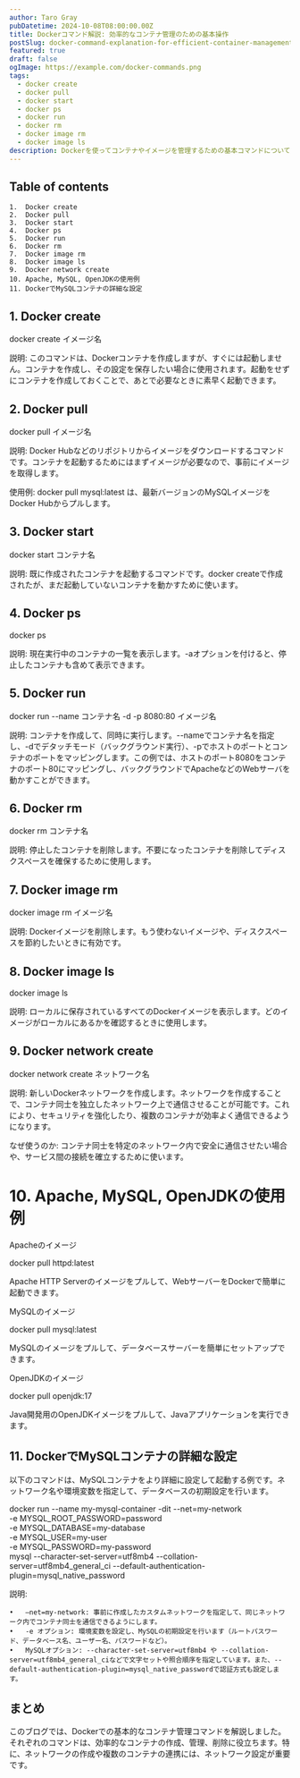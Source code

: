 ```yaml
---
author: Taro Gray
pubDatetime: 2024-10-08T08:00:00.00Z
title: Dockerコマンド解説: 効率的なコンテナ管理のための基本操作
postSlug: docker-command-explanation-for-efficient-container-management
featured: true
draft: false
ogImage: https://example.com/docker-commands.png
tags:
  - docker create
  - docker pull 
  - docker start
  - docker ps
  - docker run
  - docker rm
  - docker image rm
  - docker image ls
description: Dockerを使ってコンテナやイメージを管理するための基本コマンドについて解説します。それぞれのコマンドの使い方と、どういった場面で使うべきかを詳しく紹介します。
---
```


## Table of contents

    1.	Docker create
    2.	Docker pull
    3.	Docker start
    4.	Docker ps
    5.	Docker run
    6.	Docker rm
    7.	Docker image rm
    8.	Docker image ls
    9.	Docker network create
    10.	Apache, MySQL, OpenJDKの使用例
    11.	DockerでMySQLコンテナの詳細な設定

## 1. Docker create

docker create イメージ名

説明: このコマンドは、Dockerコンテナを作成しますが、すぐには起動しません。コンテナを作成し、その設定を保存したい場合に使用されます。起動をせずにコンテナを作成しておくことで、あとで必要なときに素早く起動できます。

## 2. Docker pull

docker pull イメージ名

説明: Docker Hubなどのリポジトリからイメージをダウンロードするコマンドです。コンテナを起動するためにはまずイメージが必要なので、事前にイメージを取得します。

使用例: docker pull mysql:latest は、最新バージョンのMySQLイメージをDocker Hubからプルします。

## 3. Docker start

docker start コンテナ名

説明: 既に作成されたコンテナを起動するコマンドです。docker createで作成されたが、まだ起動していないコンテナを動かすために使います。

## 4. Docker ps

docker ps

説明: 現在実行中のコンテナの一覧を表示します。-aオプションを付けると、停止したコンテナも含めて表示できます。

## 5. Docker run

docker run --name コンテナ名 -d -p 8080:80 イメージ名

説明: コンテナを作成して、同時に実行します。--nameでコンテナ名を指定し、-dでデタッチモード（バックグラウンド実行）、-pでホストのポートとコンテナのポートをマッピングします。この例では、ホストのポート8080をコンテナのポート80にマッピングし、バックグラウンドでApacheなどのWebサーバを動かすことができます。

## 6. Docker rm

docker rm コンテナ名

説明: 停止したコンテナを削除します。不要になったコンテナを削除してディスクスペースを確保するために使用します。

## 7. Docker image rm

docker image rm イメージ名

説明: Dockerイメージを削除します。もう使わないイメージや、ディスクスペースを節約したいときに有効です。

## 8. Docker image ls

docker image ls

説明: ローカルに保存されているすべてのDockerイメージを表示します。どのイメージがローカルにあるかを確認するときに使用します。

## 9. Docker network create

docker network create ネットワーク名

説明: 新しいDockerネットワークを作成します。ネットワークを作成することで、コンテナ同士を独立したネットワーク上で通信させることが可能です。これにより、セキュリティを強化したり、複数のコンテナが効率よく通信できるようになります。

なぜ使うのか: コンテナ同士を特定のネットワーク内で安全に通信させたい場合や、サービス間の接続を確立するために使います。

# 10. Apache, MySQL, OpenJDKの使用例

Apacheのイメージ

docker pull httpd:latest

Apache HTTP Serverのイメージをプルして、WebサーバーをDockerで簡単に起動できます。

MySQLのイメージ

docker pull mysql:latest

MySQLのイメージをプルして、データベースサーバーを簡単にセットアップできます。

OpenJDKのイメージ

docker pull openjdk:17

Java開発用のOpenJDKイメージをプルして、Javaアプリケーションを実行できます。

## 11. DockerでMySQLコンテナの詳細な設定

以下のコマンドは、MySQLコンテナをより詳細に設定して起動する例です。ネットワーク名や環境変数を指定して、データベースの初期設定を行います。

docker run --name my-mysql-container -dit --net=my-network \
 -e MYSQL_ROOT_PASSWORD=password \
 -e MYSQL_DATABASE=my-database \
 -e MYSQL_USER=my-user \
 -e MYSQL_PASSWORD=my-password \
 mysql --character-set-server=utf8mb4 --collation-server=utf8mb4_general_ci --default-authentication-plugin=mysql_native_password

説明:

    •	–net=my-network: 事前に作成したカスタムネットワークを指定して、同じネットワーク内でコンテナ同士を通信できるようにします。
    •	-e オプション: 環境変数を設定し、MySQLの初期設定を行います（ルートパスワード、データベース名、ユーザー名、パスワードなど）。
    •	MySQLオプション: --character-set-server=utf8mb4 や --collation-server=utf8mb4_general_ciなどで文字セットや照合順序を指定しています。また、--default-authentication-plugin=mysql_native_passwordで認証方式も設定します。

## まとめ

このブログでは、Dockerでの基本的なコンテナ管理コマンドを解説しました。それぞれのコマンドは、効率的なコンテナの作成、管理、削除に役立ちます。特に、ネットワークの作成や複数のコンテナの連携には、ネットワーク設定が重要です。
